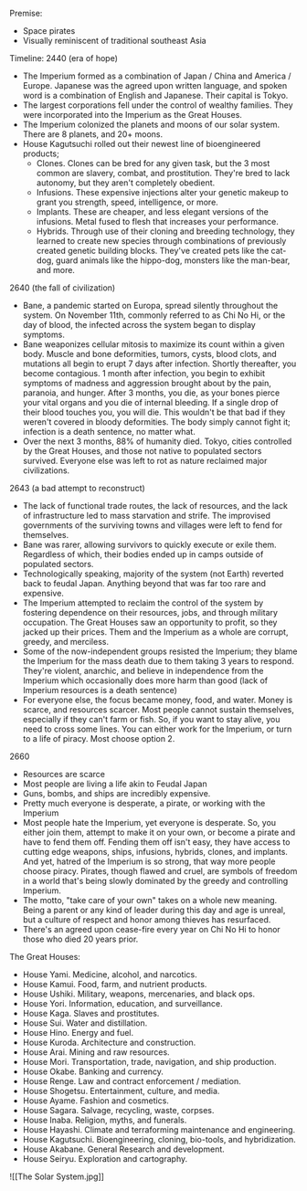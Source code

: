 Premise:
- Space pirates
- Visually reminiscent of traditional southeast Asia

Timeline:
2440 (era of hope)
- The Imperium formed as a combination of Japan / China and America / Europe. Japanese was the agreed upon written language, and spoken word is a combination of English and Japanese. Their capital is Tokyo.
- The largest corporations fell under the control of wealthy families. They were incorporated into the Imperium as the Great Houses.
- The Imperium colonized the planets and moons of our solar system. There are 8 planets, and 20+ moons. 
- House Kagutsuchi rolled out their newest line of bioengineered products; 
	- Clones. Clones can be bred for any given task, but the 3 most common are slavery, combat, and prostitution. They're bred to lack autonomy, but they aren't completely obedient. 
	- Infusions. These expensive injections alter your genetic makeup to grant you strength, speed, intelligence, or more.
	- Implants. These are cheaper, and less elegant versions of the infusions. Metal fused to flesh that increases your performance.
	- Hybrids. Through use of their cloning and breeding technology, they learned to create new species through combinations of previously created genetic building blocks. They've created pets like the cat-dog, guard animals like the hippo-dog, monsters like the man-bear, and more.

2640 (the fall of civilization)
- Bane, a pandemic started on Europa, spread silently throughout the system. On November 11th, commonly referred to as Chi No Hi, or the day of blood, the infected across the system began to display symptoms. 
- Bane weaponizes cellular mitosis to maximize its count within a given body. Muscle and bone deformities, tumors, cysts, blood clots, and mutations all begin to erupt 7 days after infection. Shortly thereafter, you become contagious. 1 month after infection, you begin to exhibit symptoms of madness and aggression brought about by the pain, paranoia, and hunger. After 3 months, you die, as your bones pierce your vital organs and you die of internal bleeding. If a single drop of their blood touches you, you will die. This wouldn't be that bad if they weren't covered in bloody deformities. The body simply cannot fight it; infection is a death sentence, no matter what. 
- Over the next 3 months, 88% of humanity died. Tokyo, cities controlled by the Great Houses, and those not native to populated sectors survived. Everyone else was left to rot as nature reclaimed major civilizations.

2643 (a bad attempt to reconstruct)
- The lack of functional trade routes, the lack of resources, and the lack of infrastructure led to mass starvation and strife. The improvised governments of the surviving towns and villages were left to fend for themselves.
- Bane was rarer, allowing survivors to quickly execute or exile them. Regardless of which, their bodies ended up in camps outside of populated sectors.
- Technologically speaking, majority of the system (not Earth) reverted back to feudal Japan. Anything beyond that was far too rare and expensive. 
- The Imperium attempted to reclaim the control of the system by fostering dependence on their resources, jobs, and through military occupation. The Great Houses saw an opportunity to profit, so they jacked up their prices. Them and the Imperium as a whole are corrupt, greedy, and merciless.
- Some of the now-independent groups resisted the Imperium; they blame the Imperium for the mass death due to them taking 3 years to respond. They're violent, anarchic, and believe in independence from the Imperium which occasionally does more harm than good (lack of Imperium resources is a death sentence)
- For everyone else, the focus became money, food, and water. Money is scarce, and resources scarcer. Most people cannot sustain themselves, especially if they can't farm or fish. So, if you want to stay alive, you need to cross some lines. You can either work for the Imperium, or turn to a life of piracy. Most choose option 2.

2660
- Resources are scarce
- Most people are living a life akin to Feudal Japan
- Guns, bombs, and ships are incredibly expensive.
- Pretty much everyone is desperate, a pirate, or working with the Imperium
- Most people hate the Imperium, yet everyone is desperate. So, you either join them, attempt to make it on your own, or become a pirate and have to fend them off. Fending them off isn't easy, they have access to cutting edge weapons, ships, infusions, hybrids, clones, and implants. And yet, hatred of the Imperium is so strong, that way more people choose piracy. Pirates, though flawed and cruel, are symbols of freedom in a world that's being slowly dominated by the greedy and controlling Imperium.
- The motto, "take care of your own" takes on a whole new meaning. Being a parent or any kind of leader during this day and age is unreal, but a culture of respect and honor among thieves has resurfaced.
- There's an agreed upon cease-fire every year on Chi No Hi to honor those who died 20 years prior.

The Great Houses:
- House Yami. Medicine, alcohol, and narcotics.
- House Kamui. Food, farm, and nutrient products.
- House Ushiki. Military, weapons, mercenaries, and black ops. 
- House Yori. Information, education, and surveillance.
- House Kaga. Slaves and prostitutes.
- House Sui. Water and distillation.
- House Hino. Energy and fuel.
- House Kuroda. Architecture and construction.
- House Arai. Mining and raw resources.
- House Mori. Transportation, trade, navigation, and ship production.
- House Okabe. Banking and currency.
- House Renge. Law and contract enforcement / mediation.
- House Shogetsu. Entertainment, culture, and media.
- House Ayame. Fashion and cosmetics.
- House Sagara. Salvage, recycling, waste, corpses. 
- House Inaba. Religion, myths, and funerals.
- House Hayashi. Climate and terraforming maintenance and engineering.
- House Kagutsuchi. Bioengineering, cloning, bio-tools, and hybridization.  
- House Akabane. General Research and development.
- House Seiryu. Exploration and cartography.

 ![[The Solar System.jpg]]